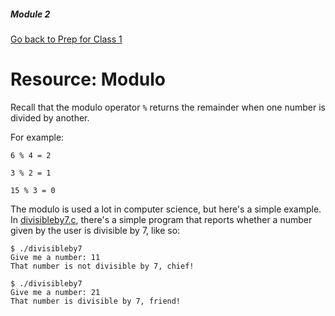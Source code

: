 ##### Module 2

[Go back to Prep for Class 1](../../class1-prep#the-modulo-operator-)

# Resource: Modulo

Recall that the modulo operator `%` returns the remainder when one number is divided by another.

For example:

`6 % 4 = 2`

`3 % 2 = 1`

`15 % 3 = 0`

The modulo is used a lot in computer science, but here's a simple example. In [divisibleby7.c](./divisibleby7.html), there's a simple program that reports whether a number given by the user is divisible by 7, like so:

```nohighlight
$ ./divisibleby7
Give me a number: 11
That number is not divisible by 7, chief!

$ ./divisibleby7
Give me a number: 21
That number is divisible by 7, friend!
```

